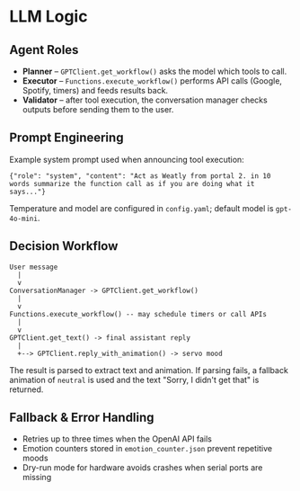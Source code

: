 # LLM Logic

## Agent Roles

- **Planner** – `GPTClient.get_workflow()` asks the model which tools to call.
- **Executor** – `Functions.execute_workflow()` performs API calls (Google, Spotify, timers) and feeds results back.
- **Validator** – after tool execution, the conversation manager checks outputs before sending them to the user.

## Prompt Engineering

Example system prompt used when announcing tool execution:

```
{"role": "system", "content": "Act as Weatly from portal 2. in 10 words summarize the function call as if you are doing what it says..."}
```

Temperature and model are configured in `config.yaml`; default model is `gpt-4o-mini`.

## Decision Workflow

```
User message
  |
  v
ConversationManager -> GPTClient.get_workflow()
  |
  v
Functions.execute_workflow() -- may schedule timers or call APIs
  |
  v
GPTClient.get_text() -> final assistant reply
  |
  +--> GPTClient.reply_with_animation() -> servo mood
```

The result is parsed to extract text and animation. If parsing fails, a fallback animation of `neutral` is used and the text "Sorry, I didn't get that" is returned.

## Fallback & Error Handling

- Retries up to three times when the OpenAI API fails
- Emotion counters stored in `emotion_counter.json` prevent repetitive moods
- Dry-run mode for hardware avoids crashes when serial ports are missing
